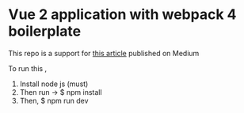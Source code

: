 # Vue 2 application with webpack 4 boilerplate

This repo is a support for [this article](https://medium.com/js-dojo/how-to-configure-webpack-4-with-vuejs-a-complete-guide-209e943c4772) published on Medium

To run this , 
1.	Install node js (must)
2.	Then run -> $ npm install
3.	Then, $ npm run dev
